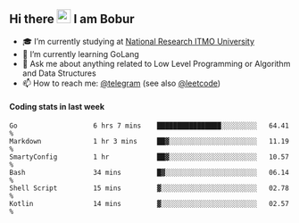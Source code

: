 ## Hi there <img src="https://media.giphy.com/media/hvRJCLFzcasrR4ia7z/giphy.gif" width="25px"> I am Bobur

- :mortar_board: I’m currently studying at [National Research ITMO University](https://itmo.ru/)
- :seedling: I’m currently learning GoLang
- :speech_balloon: Ask me about anything related to Low Level Programming or Algorithm and Data Structures
- :mailbox: How to reach me: [@telegram](https://t.me/bobur_zakirov) (see also [@leetcode](https://leetcode.com/insanis/))      

#### Coding stats in last week

<!--START_SECTION:waka-->

```text
Go                   6 hrs 7 mins    ████████████████░░░░░░░░░   64.41 %
Markdown             1 hr 3 mins     ██▓░░░░░░░░░░░░░░░░░░░░░░   11.19 %
SmartyConfig         1 hr            ██▓░░░░░░░░░░░░░░░░░░░░░░   10.57 %
Bash                 34 mins         █▓░░░░░░░░░░░░░░░░░░░░░░░   06.14 %
Shell Script         15 mins         ▓░░░░░░░░░░░░░░░░░░░░░░░░   02.78 %
Kotlin               14 mins         ▓░░░░░░░░░░░░░░░░░░░░░░░░   02.57 %
```

<!--END_SECTION:waka-->
